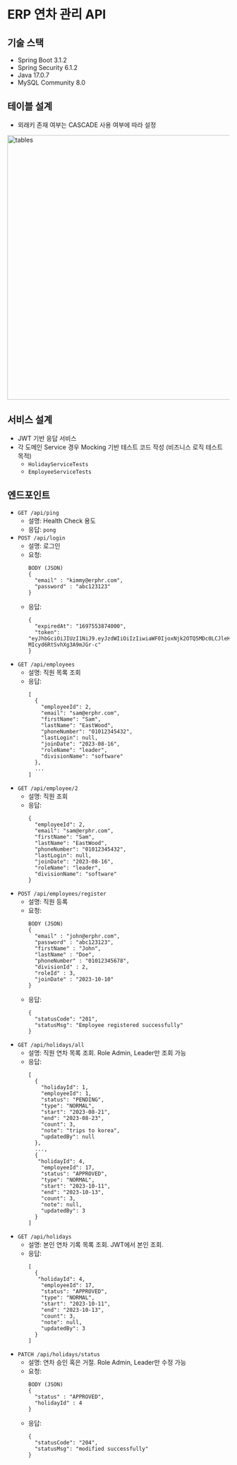 # ERP 연차 관리 API

## 기술 스택
- Spring Boot 3.1.2
- Spring Security 6.1.2
- Java 17.0.7
- MySQL Community 8.0

## 테이블 설계
- 외래키 존재 여부는 CASCADE 사용 여부에 따라 설정
<img width="600" alt="tables" src="https://github.com/devops3199/erp-hr/assets/8262598/3818933d-13ee-441f-a6da-36a9a68bf3d1">

## 서비스 설계
- JWT 기반 응답 서비스
- 각 도메인 Service 경우 Mocking 기반 테스트 코드 작성 (비즈니스 로직 테스트 목적)
  - `HolidayServiceTests`
  - `EmployeeServiceTests`

## 엔드포인트
- `GET /api/ping`
  - 설명: Health Check 용도
  - 응답: `pong`
- `POST /api/login`
  - 설명: 로그인
  - 요청: 
    ```
    BODY (JSON)
    {
      "email" : "kimmy@erphr.com",
      "password" : "abc123123"
    }
    ```
  - 응답: 
    ```
    {
      "expiredAt": "1697553874000",
      "token": "eyJhbGciOiJIUzI1NiJ9.eyJzdWIiOiIzIiwiaWF0IjoxNjk2OTQ5MDc0LCJleHAiOjE2OTc1NTM4NzR9.AY4nGphdUD5OteL_KK8l-MIcyd6RtSvhXg3A9mJGr-c"
    }
    ```
- `GET /api/employees`
    - 설명: 직원 목록 조회
    - 응답:
      ```
      [
        {
          "employeeId": 2,
          "email": "sam@erphr.com",
          "firstName": "Sam",
          "lastName": "EastWood",
          "phoneNumber": "01012345432",
          "lastLogin": null,
          "joinDate": "2023-08-16",
          "roleName": "leader",
          "divisionName": "software"
        },
        ...
      ]
      ```
- `GET /api/employee/2`
    - 설명: 직원 조회
    - 응답:
      ```
      {
        "employeeId": 2,
        "email": "sam@erphr.com",
        "firstName": "Sam",
        "lastName": "EastWood",
        "phoneNumber": "01012345432",
        "lastLogin": null,
        "joinDate": "2023-08-16",
        "roleName": "leader",
        "divisionName": "software"
      }
      ```
- `POST /api/employees/register`
    - 설명: 직원 등록
    - 요청:
      ```
      BODY (JSON)
      {
        "email" : "john@erphr.com",
        "password" : "abc123123",
        "firstName" : "John",
        "lastName" : "Doe",
        "phoneNumber" : "01012345678",
        "divisionId" : 2,
        "roleId" : 3,
        "joinDate" : "2023-10-10"
      }
      ```
    - 응답:
      ```
      {
        "statusCode": "201",
        "statusMsg": "Employee registered successfully"
      }
      ```
- `GET /api/holidays/all`
    - 설명: 직원 연차 목록 조회. Role Admin, Leader만 조회 가능
    - 응답:
      ```
      [
        {
          "holidayId": 1,
          "employeeId": 1,
          "status": "PENDING",
          "type": "NORMAL",
          "start": "2023-08-21",
          "end": "2023-08-23",
          "count": 3,
          "note": "trips to korea",
          "updatedBy": null
        },
        ...,
        {
         "holidayId": 4,
          "employeeId": 17,
          "status": "APPROVED",
          "type": "NORMAL",
          "start": "2023-10-11",
          "end": "2023-10-13",
          "count": 3,
          "note": null,
          "updatedBy": 3
        }
      ]
      ```
- `GET /api/holidays`
    - 설명: 본인 연차 기록 목록 조회. JWT에서 본인 조회.
    - 응답:
      ```
      [
        {
         "holidayId": 4,
          "employeeId": 17,
          "status": "APPROVED",
          "type": "NORMAL",
          "start": "2023-10-11",
          "end": "2023-10-13",
          "count": 3,
          "note": null,
          "updatedBy": 3
        }
      ]
      ```
- `PATCH /api/holidays/status`
    - 설명: 연차 승인 혹은 거절. Role Admin, Leader만 수정 가능
    - 요청:
      ```
      BODY (JSON)
      {
        "status" : "APPROVED",
        "holidayId" : 4
      }
      ```
    - 응답:
      ```
      {
        "statusCode": "204",
        "statusMsg": "modified successfully"
      }
      ```